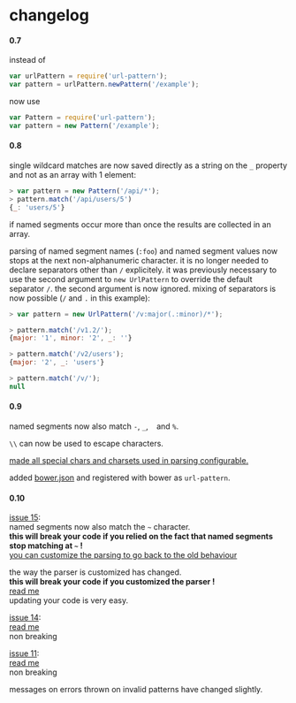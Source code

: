 # changelog

#### 0.7

instead of

``` javascript
var urlPattern = require('url-pattern');
var pattern = urlPattern.newPattern('/example');
```

now use

``` javascript
var Pattern = require('url-pattern');
var pattern = new Pattern('/example');
```

#### 0.8

single wildcard matches are now saved directly as a
string on the `_` property and not as an array with 1 element:

``` javascript
> var pattern = new Pattern('/api/*');
> pattern.match('/api/users/5')
{_: 'users/5'}
```

if named segments occur more than once the results are collected in an array.

parsing of named segment names (`:foo`) and named segment values now
stops at the next non-alphanumeric character.
it is no longer needed to declare separators other than `/` explicitely.
it was previously necessary to use the second argument to `new UrlPattern` to
override the default separator `/`.
the second argument is now ignored.
mixing of separators is now possible (`/` and `.` in this example):

``` javascript
> var pattern = new UrlPattern('/v:major(.:minor)/*');

> pattern.match('/v1.2/');
{major: '1', minor: '2', _: ''}

> pattern.match('/v2/users');
{major: '2', _: 'users'}

> pattern.match('/v/');
null
```

#### 0.9

named segments now also match `-`, `_`, ` ` and `%`.

`\\` can now be used to escape characters.

[made all special chars and charsets used in parsing configurable.](https://github.com/snd/url-pattern#customize-the-pattern-syntax)

added [bower.json](bower.json) and registered with bower as `url-pattern`.

#### 0.10

[issue 15](https://github.com/snd/url-pattern/issues/15):  
named segments now also match the `~` character.  
**this will break your code if you relied on the fact that named segments
stop matching at `~` !**  
[you can customize the parsing to go back to the old behaviour](https://github.com/snd/url-pattern#customize-the-pattern-syntax)  

the way the parser is customized has changed.  
**this will break your code if you customized the parser !**  
[read me](https://github.com/snd/url-pattern#customize-the-pattern-syntax)  
updating your code is very easy.

[issue 14](https://github.com/snd/url-pattern/issues/14):  
[read me](https://github.com/snd/url-pattern#make-pattern-from-regex)  
non breaking

[issue 11](https://github.com/snd/url-pattern/issues/11):  
[read me](https://github.com/snd/url-pattern#stringify-patterns)  
non breaking

messages on errors thrown on invalid patterns have changed slightly.
